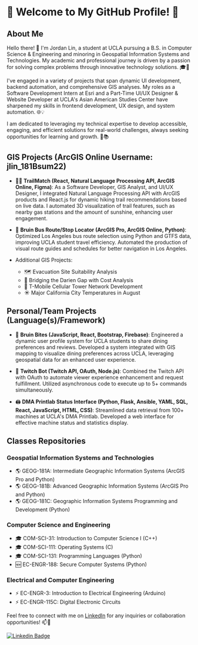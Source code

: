 # 🌟 Welcome to My GitHub Profile! 🌟

## About Me

Hello there! 👋 I'm Jordan Lin, a student at UCLA pursuing a B.S. in Computer Science & Engineering and minoring in Geospatial Information Systems and Technologies. My academic and professional journey is driven by a passion for solving complex problems through innovative technology solutions. 🎓🚀

I've engaged in a variety of projects that span dynamic UI development, backend automation, and comprehensive GIS analyses. My roles as a Software Development Intern at Esri and a Part-Time UI/UX Designer & Website Developer at UCLA's Asian American Studies Center have sharpened my skills in frontend development, UX design, and system automation. 🌐💡

I am dedicated to leveraging my technical expertise to develop accessible, engaging, and efficient solutions for real-world challenges, always seeking opportunities for learning and growth. 🌟📚

## GIS Projects (ArcGIS Online Username: jlin_181Bsum22)

- 🚶‍♂️ **TrailMatch (React, Natural Language Processing API, ArcGIS Online, Figma)**: As a Software Developer, GIS Analyst, and UI/UX Designer, I integrated Natural Language Processing API with ArcGIS products and React.js for dynamic hiking trail recommendations based on live data. I automated 3D visualization of trail features, such as nearby gas stations and the amount of sunshine, enhancing user engagement.

- 🚌 **Bruin Bus Route/Stop Locator (ArcGIS Pro, ArcGIS Online, Python)**: Optimized Los Angeles bus route selection using Python and GTFS data, improving UCLA student travel efficiency. Automated the production of visual route guides and schedules for better navigation in Los Angeles.

- Additional GIS Projects:
  - 🗺️ Evacuation Site Suitability Analysis
  - 🌉 Bridging the Darien Gap with Cost Analysis
  - 📶 T-Mobile Cellular Tower Network Development
  - ☀️ Major California City Temperatures in August

## Personal/Team Projects (Language(s)/Framework)

- 🍔 **Bruin Bites (JavaScript, React, Bootstrap, Firebase)**: Engineered a dynamic user profile system for UCLA students to share dining preferences and reviews. Developed a system integrated with GIS mapping to visualize dining preferences across UCLA, leveraging geospatial data for an enhanced user experience.

- 💬 **Twitch Bot (Twitch API, OAuth, Node.js)**: Combined the Twitch API with OAuth to automate viewer experience enhancement and request fulfillment. Utilized asynchronous code to execute up to 5+ commands simultaneously.

- 🖨️ **DMA Printlab Status Interface (Python, Flask, Ansible, YAML, SQL, React, JavaScript, HTML, CSS)**: Streamlined data retrieval from 100+ machines at UCLA's DMA Printlab. Developed a web interface for effective machine status and statistics display.

## Classes Repositories

### Geospatial Information Systems and Technologies

- 🌎 GEOG-181A: Intermediate Geographic Information Systems (ArcGIS Pro and Python)
- 🌎 GEOG-181B: Advanced Geographic Information Systems (ArcGIS Pro and Python)
- 🌎 GEOG-181C: Geographic Information Systems Programming and Development (Python)

### Computer Science and Engineering

- 🎓 COM-SCI-31: Introduction to Computer Science I (C++)
- 🎓 COM-SCI-111: Operating Systems (C)
- 🎓 COM-SCI-131: Programming Languages (Python)
- 🆕 EC-ENGR-188: Secure Computer Systems (Python)

### Electrical and Computer Engineering

- ⚡ EC-ENGR-3: Introduction to Electrical Engineering (Arduino)
- ⚡ EC-ENGR-115C: Digital Electronic Circuits

Feel free to connect with me on [LinkedIn](https://www.linkedin.com/in/jordanlin2003) for any inquiries or collaboration opportunities! 📫🤝

[![Linkedin Badge](https://img.shields.io/badge/-JordanLin-blue?style=flat-square&logo=Linkedin&logoColor=white&link=https://www.linkedin.com/in/jordanlin2003/)](https://www.linkedin.com/in/jordanlin2003/)

